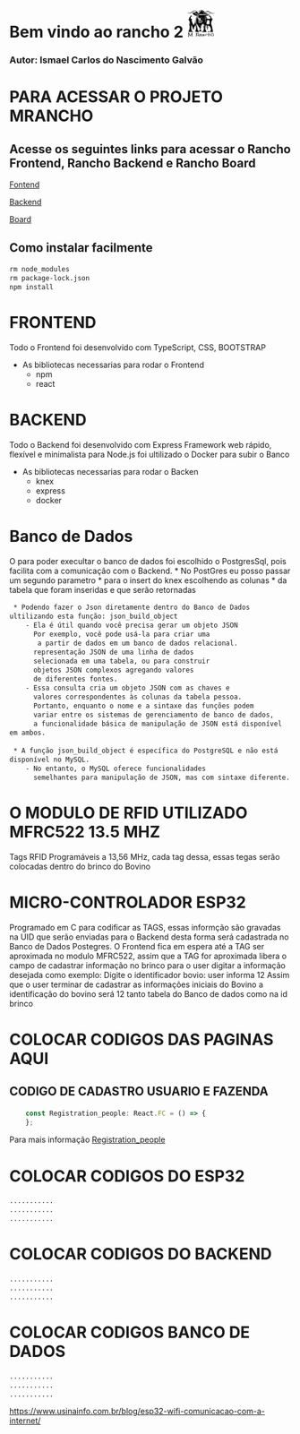 # Bem vindo ao rancho 2 <img src="./src/assets/images/logotipo.svg" height="50" width="50">
### Autor: Ismael Carlos do Nascimento Galvão

# PARA ACESSAR O PROJETO MRANCHO 
## Acesse os seguintes links para acessar o Rancho Frontend, Rancho Backend e Rancho Board
[Fontend](https://github.com/IsmaelCarlos/rancho-2)

[Backend](https://github.com/IsmaelCarlos/rancho-backend)
    
[Board](https://github.com/IsmaelCarlos/rancho-board)




## Como instalar facilmente

```shell
rm node_modules
rm package-lock.json
npm install
```

# FRONTEND
Todo o Frontend foi desenvolvido com TypeScript, CSS, BOOTSTRAP
* As bibliotecas necessarias para rodar o Frontend
    - npm
    - react

# BACKEND
Todo o Backend foi desenvolvido com Express Framework web rápido, flexível e minimalista para Node.js
foi ultilizado o Docker para subir o Banco
* As bibliotecas necessarias para rodar o Backen
    - knex
    - express
    - docker

# Banco de Dados
O para poder execultar o banco de dados foi escolhido o PostgresSql, pois facilita com a comunicação com o Backend.
     * No PostGres eu posso passar um segundo parametro
     * para o insert do knex escolhendo as colunas
     * da tabela que foram inseridas e que serão retornadas

     * Podendo fazer o Json diretamente dentro do Banco de Dados ultilizando esta função: json_build_object
        - Ela é útil quando você precisa gerar um objeto JSON
          Por exemplo, você pode usá-la para criar uma 
           a partir de dados em um banco de dados relacional. 
          representação JSON de uma linha de dados 
          selecionada em uma tabela, ou para construir 
          objetos JSON complexos agregando valores 
          de diferentes fontes. 
        - Essa consulta cria um objeto JSON com as chaves e 
          valores correspondentes às colunas da tabela pessoa. 
          Portanto, enquanto o nome e a sintaxe das funções podem 
          variar entre os sistemas de gerenciamento de banco de dados, 
          a funcionalidade básica de manipulação de JSON está disponível em ambos.
        
     * A função json_build_object é específica do PostgreSQL e não está disponível no MySQL. 
        - No entanto, o MySQL oferece funcionalidades 
          semelhantes para manipulação de JSON, mas com sintaxe diferente.


#  O MODULO DE RFID UTILIZADO MFRC522 13.5 MHZ
Tags RFID Programáveis a 13,56 MHz, cada tag dessa, essas tegas serão colocadas dentro do brinco do Bovino

#  MICRO-CONTROLADOR ESP32 
Programado em C para codificar as TAGS, essas informção são gravadas na UID que serão enviadas para o Backend desta forma será cadastrada no Banco de Dados Postegres.
O Frontend fica em espera até a TAG ser aproximada no modulo MFRC522, assim que a TAG for aproximada libera o campo de cadastrar informação no brinco para o user digitar a informação desejada como exemplo: Digite o identificador bovio:
                        user informa 12
Assim que o user terminar de cadastrar as informações iniciais do Bovino a identificação do bovino será 12 tanto tabela do Banco de dados como na id brinco


# COLOCAR CODIGOS DAS PAGINAS AQUI 
## CODIGO DE CADASTRO USUARIO E FAZENDA

```jsx
    const Registration_people: React.FC = () => {
    };
```
Para mais informação [Registration_people](./src/screens/Registration_people.tsx) 

# COLOCAR CODIGOS DO ESP32 
    ...........
    ...........
    ...........

# COLOCAR CODIGOS DO BACKEND 
    ...........
    ...........
    ...........

# COLOCAR CODIGOS BANCO DE DADOS  
    ...........
    ...........
    ...........





https://www.usinainfo.com.br/blog/esp32-wifi-comunicacao-com-a-internet/